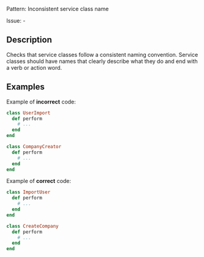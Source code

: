 Pattern: Inconsistent service class name

Issue: -

## Description

Checks that service classes follow a consistent naming convention. Service classes should have names that clearly describe what they do and end with a verb or action word.

## Examples

Example of **incorrect** code:
```ruby
class UserImport
  def perform
    # ...
  end
end
```

```ruby
class CompanyCreator
  def perform
    # ...
  end
end
```

Example of **correct** code:
```ruby
class ImportUser
  def perform
    # ...
  end
end
```

```ruby
class CreateCompany
  def perform
    # ...
  end
end
```